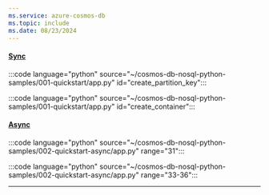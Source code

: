 ```yaml
---
ms.service: azure-cosmos-db
ms.topic: include
ms.date: 08/23/2024
---
```


#### [Sync](#tab/sync)

:::code language="python" source="~/cosmos-db-nosql-python-samples/001-quickstart/app.py" id="create_partition_key":::

:::code language="python" source="~/cosmos-db-nosql-python-samples/001-quickstart/app.py" id="create_container":::

#### [Async](#tab/async)

:::code language="python" source="~/cosmos-db-nosql-python-samples/002-quickstart-async/app.py" range="31":::

:::code language="python" source="~/cosmos-db-nosql-python-samples/002-quickstart-async/app.py" range="33-36":::

---
